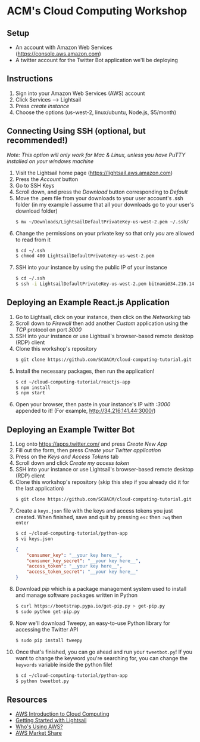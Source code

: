 # ACM's Cloud Computing Workshop
## Setup
- An account with Amazon Web Services (https://console.aws.amazon.com)
- A twitter account for the Twitter Bot application we'll be deploying


## Instructions
1. Sign into your Amazon Web Services (AWS) account
2. Click Services --> Lightsail
3. Press _create instance_
4. Choose the options (us-west-2, linux/ubuntu, Node.js, $5/month)


## Connecting Using SSH (optional, but recommended!)
_Note: This option will only work for Mac & Linux, unless you have PuTTY installed on your windows machine_
1. Visit the Lightsail home page (https://lightsail.aws.amazon.com)
2. Press the _Account_ button
3. Go to SSH Keys
4. Scroll down, and press the _Download_ button corresponding to _Default_
5. Move the .pem file from your downloads to your user account's .ssh folder (in my example I assume that all your
downloads go to your user's download folder)
    ```bash
    $ mv ~/Downloads/LightsailDefaultPrivateKey-us-west-2.pem ~/.ssh/
    ```
6. Change the permissions on your private key so that only _you_ are allowed to read from it
    ```bash
    $ cd ~/.ssh
    $ chmod 400 LightsailDefaultPrivateKey-us-west-2.pem
    ```
7. SSH into your instance by using the public IP of your instance
    ```bash
    $ cd ~/.ssh
    $ ssh -i LightsailDefaultPrivateKey-us-west-2.pem bitnami@34.216.141.44
    ```


## Deploying an Example React.js Application
1. Go to Lightsail, click on your instance, then click on the _Networking_ tab
2. Scroll down to _Firewall_ then add another _Custom_ application using the _TCP_ protocol on port _3000_
2. SSH into your instance or use Lightsail's browser-based remote desktop (RDP) client
3. Clone this workshop's repository
    ```bash
    $ git clone https://github.com/SCUACM/cloud-computing-tutorial.git
    ```
4. Install the necessary packages, then run the application!
    ```bash
    $ cd ~/cloud-computing-tutorial/reactjs-app
    $ npm install
    $ npm start
    ```
5. Open your browser, then paste in your instance's IP with _:3000_ appended to it! (For example,
http://34.216.141.44:3000/)


## Deploying an Example Twitter Bot
1. Log onto https://apps.twitter.com/ and press _Create New App_
2. Fill out the form, then press _Create your Twitter application_
3. Press on the _Keys and Access Tokens_ tab
4. Scroll down and click _Create my access token_
5. SSH into your instance or use Lightsail's browser-based remote desktop (RDP) client
6. Clone this workshop's repository (skip this step if you already did it for the last application)
    ```bash
    $ git clone https://github.com/SCUACM/cloud-computing-tutorial.git
    ```
7. Create a ```keys.json``` file with the keys and access tokens you just created. When finished, save and quit by
pressing ```esc``` then ```:wq``` then ```enter```
    ```bash
    $ cd ~/cloud-computing-tutorial/python-app
    $ vi keys.json
    ```
    ```json
    {
        "consumer_key": "__your key here__",
        "consumer_key_secret": "__your key here__",
        "access_token": "__your key here__",
        "access_token_secret": "__your key here__"
    }
    ```
7. Download *pip* which is a package management system used to install and manage software packages written in Python
    ```bash
    $ curl https://bootstrap.pypa.io/get-pip.py > get-pip.py
    $ sudo python get-pip.py
    ```
8. Now we'll download Tweepy, an easy-to-use Python library for accessing the Twitter API
    ```bash
    $ sudo pip install tweepy
    ```
9. Once that's finished, you can go ahead and run your ```tweetbot.py```! If you want to change the keyword you're
searching for, you can change the ```keywords``` variable inside the python file!
    ```bash
    $ cd ~/cloud-computing-tutorial/python-app
    $ python tweetbot.py
    ```

## Resources
- [AWS Introduction to Cloud Computing](https://aws.amazon.com/what-is-cloud-computing/)
- [Getting Started with Lightsail](https://linuxacademy.com/howtoguides/posts/show/topic/12662-getting-started-with-lightsail-a-simple-vps-solution-from-aws)
- [Who's Using AWS?](https://www.contino.io/insights/whos-using-aws)
- [AWS Market Share](https://techcrunch.com/2017/07/28/aws-wont-be-ceding-its-massive-market-share-lead-anytime-soon/)
